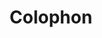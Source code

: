 ---
title: "Colophon"
#layout: "library"
url: "/colophon/"
summary: single
type: page
disable_comments: true
ShowReadingTime: false

---
